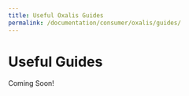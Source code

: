 ```yaml
---
title: Useful Oxalis Guides
permalink: /documentation/consumer/oxalis/guides/
---
```


# Useful Guides

Coming Soon!
